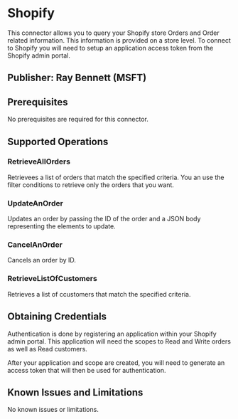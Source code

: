 # Shopify
This connector allows you to query your Shopify store Orders and Order related information. This information is provided on a store level. To connect to Shopify you will need to setup an application access token from the Shopify admin portal.

## Publisher: Ray Bennett (MSFT)

## Prerequisites
No prerequisites are required for this connector.

## Supported Operations

### RetrieveAllOrders
Retrievees a list of orders that match the specified criteria. You an use the filter conditions to retrieve only the orders that you want.

### UpdateAnOrder
Updates an order by passing the ID of the order and a JSON body representing the elements to update.

### CancelAnOrder
Cancels an order by ID.

### RetrieveListOfCustomers
Retrieves a list of ccustomers that match the specified criteria.

## Obtaining Credentials
Authentication is done by registering an application within your Shopify admin portal. This application will need the scopes to Read and Write orders as well as Read customers.

After your application and scope are created, you will need to generate an access token that will then be used for authentication.

## Known Issues and Limitations
No known issues or limitations.